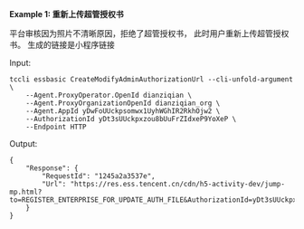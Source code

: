 **Example 1: 重新上传超管授权书**

平台审核因为照片不清晰原因，拒绝了超管授权书，
此时用户重新上传超管授权书。
生成的链接是小程序链接

Input: 

```
tccli essbasic CreateModifyAdminAuthorizationUrl --cli-unfold-argument  \
    --Agent.ProxyOperator.OpenId dianziqian \
    --Agent.ProxyOrganizationOpenId dianziqian_org \
    --Agent.AppId yDwFoUUckpsomwx1UyhWGhIR2RkhOjw2 \
    --AuthorizationId yDt3sUUckpxzou8bUuFrZIdxeP9YoXeP \
    --Endpoint HTTP
```

Output: 
```
{
    "Response": {
        "RequestId": "1245a2a3537e",
        "Url": "https://res.ess.tencent.cn/cdn/h5-activity-dev/jump-mp.html?to=REGISTER_ENTERPRISE_FOR_UPDATE_AUTH_FILE&AuthorizationId=yDt3sUUckpxzou8bUuFrZIdxeP9YoXeP"
    }
}
```

